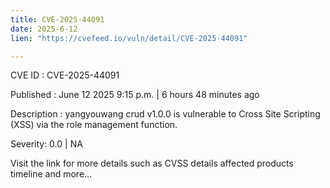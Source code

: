 ```yaml
---
title: CVE-2025-44091
date: 2025-6-12
lien: "https://cvefeed.io/vuln/detail/CVE-2025-44091"

---
```


CVE ID : CVE-2025-44091

Published :  June 12
2025
9:15 p.m. | 6 hours
48 minutes ago

Description : yangyouwang crud v1.0.0 is vulnerable to Cross Site Scripting (XSS) via the role management function.

Severity: 0.0 | NA

Visit the link for more details
such as CVSS details
affected products
timeline
and more...
